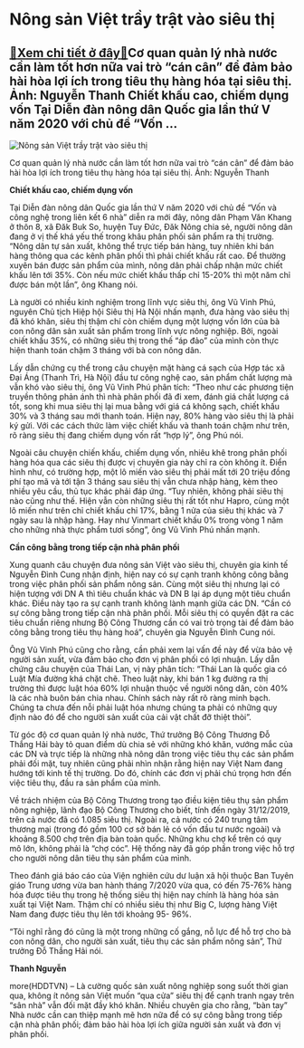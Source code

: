 Nông sản Việt trầy trật vào siêu thị
====================================

[:gift:Xem chi tiết ở đây:gift:](https://hddtvn.com/nong-san-viet-tray-trat-vao-sieu-thi/)Cơ quan quản lý nhà nước cần làm tốt hơn nữa vai trò “cán cân” để đảm bảo hài hòa lợi ích trong tiêu thụ hàng hóa tại siêu thị. Ảnh: Nguyễn Thanh Chiết khấu cao, chiếm dụng vốn Tại Diễn đàn nông dân Quốc gia lần thứ V năm 2020 với chủ đề “Vốn …
----------------------------------------------------------------------------------------------------------------------------------------------------------------------------------------------------------------------------------------------------





![Nông sản Việt trầy trật vào siêu thị](https://haiquanonline.com.vn/stores/news_dataimages/anhntp/102020/19/16/in_article/2951_8-_39fec86f8525ab7d.jpg?rt=20201019162952 "Nông sản Việt trầy trật vào siêu thị")


Cơ quan quản lý nhà nước cần làm tốt hơn nữa vai trò “cán cân” để đảm bảo hài hòa lợi ích trong tiêu thụ hàng hóa tại siêu thị. Ảnh: Nguyễn Thanh



**Chiết khấu cao, chiếm dụng vốn**


Tại Diễn đàn nông dân Quốc gia lần thứ V năm 2020 với chủ đề “Vốn và công nghệ trong liên kết 6 nhà” diễn ra mới đây, nông dân Phạm Văn Khang ở thôn 8, xã Đăk Buk So, huyện Tuy Đức, Đăk Nông chia sẻ, người nông dân đang ở vị thế khá yếu thế trong khâu phân phối sản phẩm ra thị trường. “Nông dân tự sản xuất, không thể trực tiếp bán hàng, tuy nhiên khi bán hàng thông qua các kênh phân phối thì phải chiết khấu rất cao. Để thường xuyên bán được sản phẩm của mình, nông dân phải chấp nhận mức chiết khấu lên tới 35%. Còn nếu mức chiết khấu thấp chỉ 15-20% thì một năm chỉ được bán một lần”, ông Khang nói.


Là người có nhiều kinh nghiệm trong lĩnh vực siêu thị, ông Vũ Vinh Phú, nguyên Chủ tịch Hiệp hội Siêu thị Hà Nội nhấn mạnh, đưa hàng vào siêu thị đã khó khăn, siêu thị thậm chí còn chiếm dụng một lượng vốn lớn của bà con nông dân sản xuất sản phẩm trong lĩnh vực nông nghiệp. Bởi, ngoài chiết khấu 35%, có những siêu thị trong thế “áp đảo” của mình còn thực hiện thanh toán chậm 3 tháng với bà con nông dân.


Lấy dẫn chứng cụ thể trong câu chuyện mặt hàng cá sạch của Hợp tác xã Đại Áng (Thanh Trì, Hà Nội) đầu tư công nghệ cao, sản phẩm chất lượng mà vẫn khó vào siêu thị, ông Vũ Vinh Phú phân tích: “Theo như các phương tiện truyền thông phản ánh thì nhà phân phối đã đi xem, đánh giá chất lượng cá tốt, song khi mua siêu thị lại mua bằng với giá cá không sạch, chiết khấu 30% và 3 tháng sau mới thanh toán. Hiện nay, 80% hàng vào siêu thị là phải ký gửi. Với các cách thức làm việc chiết khấu và thanh toán chậm như trên, rõ ràng siêu thị đang chiếm dụng vốn rất “hợp lý”, ông Phú nói.


Ngoài câu chuyện chiến khấu, chiếm dụng vốn, nhiêu khê trong phân phối hàng hóa qua các siêu thị được vị chuyên gia này chỉ ra còn không ít. Điển hình như, có trường hợp, một lô miến vào siêu thị phải mất tới 20 triệu đồng phí tạo mã và tới tận 3 tháng sau siêu thị vẫn chưa nhập hàng, kèm theo nhiều yêu cầu, thủ tục khác phải đáp ứng. “Tuy nhiên, không phải siêu thị nào cũng như thế. Hiện vẫn còn những siêu thị rất tốt như Hapro, cùng một lô miến như trên chỉ chiết khấu chỉ 17%, bằng 1 nửa của siêu thị khác và 7 ngày sau là nhập hàng. Hay như Vinmart chiết khấu 0% trong vòng 1 năm cho những nhà thực phẩm tươi sống”, ông Vũ Vinh Phú nhấn mạnh.


**Cần công bằng trong tiếp cận nhà phân phối**


Xung quanh câu chuyện đưa nông sản Việt vào siêu thị, chuyên gia kinh tế Nguyễn Đình Cung nhận định, hiện nay có sự cạnh tranh không công bằng trong việc phân phối sản phẩm nông sản. Cùng một siêu thị nhưng lại có hiện tượng với DN A thì tiêu chuẩn khác và DN B lại áp dụng một tiêu chuẩn khác. Điều này tạo ra sự cạnh tranh không lành mạnh giữa các DN. “Cần có sự công bằng trong tiếp cận nhà phân phối. Mỗi siêu thị có quyền đặt ra các tiêu chuẩn riêng nhưng Bộ Công Thương cần có vai trò trọng tài để đảm bảo công bằng trong tiêu thụ hàng hoá”, chuyên gia Nguyễn Đình Cung nói.


Ông Vũ Vinh Phú cũng cho rằng, cần phải xem lại vấn đề này để vừa bảo vệ người sản xuất, vừa đảm bảo cho đơn vị phân phối có lợi nhuận. Lấy dẫn chứng câu chuyện của Thái Lan, vị này phân tích: “Thái Lan là quốc gia có Luật Mía đường khá chặt chẽ. Theo luật này, khi bán 1 kg đường ra thị trường thì được luật hóa 60% lợi nhuận thuộc về người nông dân, còn 40% là các nhà buôn bán chia nhau. Chính sách này rất rõ ràng minh bạch. Chúng ta chưa đến nỗi phải luật hóa nhưng chúng ta phải có những quy định nào đó để cho người sản xuất của cải vật chất đỡ thiệt thòi”.


Từ góc độ cơ quan quản lý nhà nước, Thứ trưởng Bộ Công Thương Đỗ Thắng Hải bày tỏ quan điểm dù chia sẻ với những khó khăn, vướng mắc của các DN và trực tiếp là những nhà nông dân trong việc tiêu thụ các sản phẩm phải đối mặt, tuy nhiên cũng phải nhìn nhận rằng hiện nay Việt Nam đang hướng tới kinh tế thị trường. Do đó, chính các đơn vị phải chú trọng hơn đến việc tiêu thụ, đầu ra sản phẩm của mình.


Về trách nhiệm của Bộ Công Thương trong tạo điều kiện tiêu thụ sản phẩm nông nghiệp, lãnh đạo Bộ Công Thương cho biết, tính đến ngày 31/12/2019, trên cả nước đã có 1.085 siêu thị. Ngoài ra, cả nước có 240 trung tâm thương mại (trong đó gồm 100 cơ sở bán lẻ có vốn đầu tư nước ngoài) và khoảng 8.500 chợ trên địa bàn toàn quốc. Những khu chợ kể trên có quy mô lớn, không phải là “chợ cóc”. Hệ thống này đã góp phần trong việc hỗ trợ cho người nông dân tiêu thụ sản phẩm của mình.


Theo đánh giá báo cáo của Viện nghiên cứu dư luận xã hội thuộc Ban Tuyên giáo Trung ương vừa ban hành tháng 7/2020 vừa qua, có đến 75-76% hàng hóa được tiêu thụ trong hệ thống siêu thị hiện nay chính là hàng hóa sản xuất tại Việt Nam. Thậm chí có nhiều siêu thị như Big C, lượng hàng Việt Nam đang được tiêu thụ lên tới khoảng 95- 96%.


“Tôi nghĩ rằng đó cũng là một trong những cố gắng, nỗ lực để hỗ trợ cho bà con nông dân, cho người sản xuất, tiêu thụ các sản phẩm nông sản”, Thứ trưởng Đỗ Thắng Hải nói.




**Thanh Nguyễn**



more(HDDTVN) – Là cường quốc sản xuất nông nghiệp song suốt thời gian qua, không ít nông sản Việt muốn “qua cửa” siêu thị để cạnh tranh ngay trên “sân nhà” vẫn đối mặt đầy khó khăn. Nhiều chuyên gia cho rằng, “bàn tay” Nhà nước cần can thiệp mạnh mẽ hơn nữa để có sự công bằng trong tiếp cận nhà phân phối; đảm bảo hài hòa lợi ích giữa người sản xuất và đơn vị phân phối.

